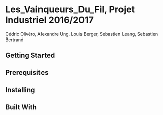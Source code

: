 # Les_Vainqueurs_Du_Fil, Projet Industriel 2016/2017
Cédric Olivéro, Alexandre Ung, Louis Berger, Sebastien Leang, Sebastien Bertrand

## Getting Started

## Prerequisites

## Installing


## Built With
